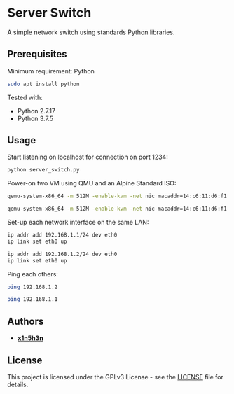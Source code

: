 # Server Switch

A simple network switch using standards Python libraries.

## Prerequisites

Minimum requirement: Python
```zsh
sudo apt install python
```

Tested with:
- Python 2.7.17
- Python 3.7.5

## Usage

Start listening on localhost for connection on port 1234:
```zsh
python server_switch.py
```

Power-on two VM using QMU and an Alpine Standard ISO:
```zsh
qemu-system-x86_64 -m 512M -enable-kvm -net nic macaddr=14:c6:11:d6:f1:6b,netdev=net0 -netdev socket,id=net0,connect=127.0.0.1:1234 -cdrom alpine-standard-3.10.2-x86_64.iso -vga cirrus -curses
```
```zsh
qemu-system-x86_64 -m 512M -enable-kvm -net nic macaddr=14:c6:11:d6:f1:5b,netdev=net0 -netdev socket,id=net0,connect=127.0.0.1:1234 -cdrom alpine-standard-3.10.2-x86_64.iso -vga cirrus -curses
```

Set-up each network interface on the same LAN:
```zsh
ip addr add 192.168.1.1/24 dev eth0
ip link set eth0 up
```
```zsh
ip addr add 192.168.1.2/24 dev eth0
ip link set eth0 up
```

Ping each others:
```zsh
ping 192.168.1.2
```
```zsh
ping 192.168.1.1
```

## Authors

* **[x1n5h3n](https://github.com/x1n5h3n)**

## License

This project is licensed under the GPLv3 License - see the [LICENSE](LICENSE) file for details.



